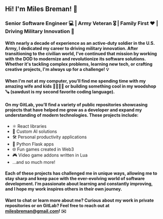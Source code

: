 ## Hi! I'm Miles Breman! 👋

### Senior Software Engineer 💻 | Army Veteran 🎖️ | Family First ❤️ | Driving Military Innovation 🚀

#### With nearly a decade of experience as an active-duty soldier in the U.S. Army, I dedicated my career to driving military innovation. After transitioning to the civilian world, I’ve continued that mission by working with the DOD to modernize and revolutionize its software solutions. Whether it's tackling complex problems, learning new tech, or crafting creative projects, I'm always up for a challenge! 💡

#### When I'm not at my computer, you’ll find me spending time with my amazing wife and kids 👨‍👩‍👧‍👦 or building something cool in my woodshop 🪚 (sawdust is my second favorite coding language).

#### On my GitLab, you’ll find a variety of public repositories showcasing projects that have helped me grow as a developer and expand my understanding of modern technologies. These projects include:
- ⚛️ React libraries
- 🤖 Custom AI solutions
- 🛠️ Personal productivity applications
- 🐍 Python Flask apps
- 🌐 Fun games created in Web3
- 🎮 Video game addons written in Lua
- ...and so much more!
  
#### Each of these projects has challenged me in unique ways, allowing me to stay sharp and keep pace with the ever-evolving world of software development. I’m passionate about learning and constantly improving, and I hope my work inspires others in their own journey.

#### Want to chat or learn more about me? Curious about my work in private repositories or on GitLab? Feel free to reach out at milesbreman@gmail.com! ✉️

